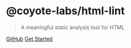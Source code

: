<style>
  .cover {
    background-image: linear-gradient( 181.2deg,  rgba(181,239,249,1) 10.5%, rgba(254,254,254,1) 86.8% ) !important;
  }
</style>
# @coyote-labs/html-lint

> A meaningful static analysis tool for HTML

[GitHub](https://github.com/coyote-labs/html-lint/)
[Get Started](#html-lint)
